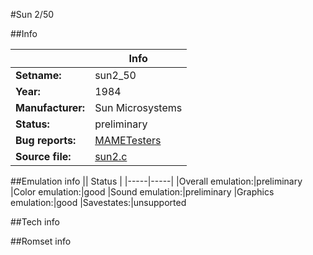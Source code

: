 #Sun 2/50

##Info

||Info|
|-----|-----|
|**Setname:**|sun2_50
|**Year:**|1984
|**Manufacturer:**|Sun Microsystems
|**Status:**|preliminary
|**Bug reports:**|[MAMETesters](http://mametesters.org/view_all_set.php?type=1&temporary=y&search=sun2.c)
|**Source file:**|[sun2.c](https://github.com/mamedev/mame/blob/master/src/mess/drivers/sun2.c)

##Emulation info
|| Status |
|-----|-----|
|Overall emulation:|preliminary
|Color emulation:|good
|Sound emulation:|preliminary
|Graphics emulation:|good
|Savestates:|unsupported

##Tech info

##Romset info

<!--- START OF EDITED COMMENT DO NOT TOUCH TEXT ABOVE-->
